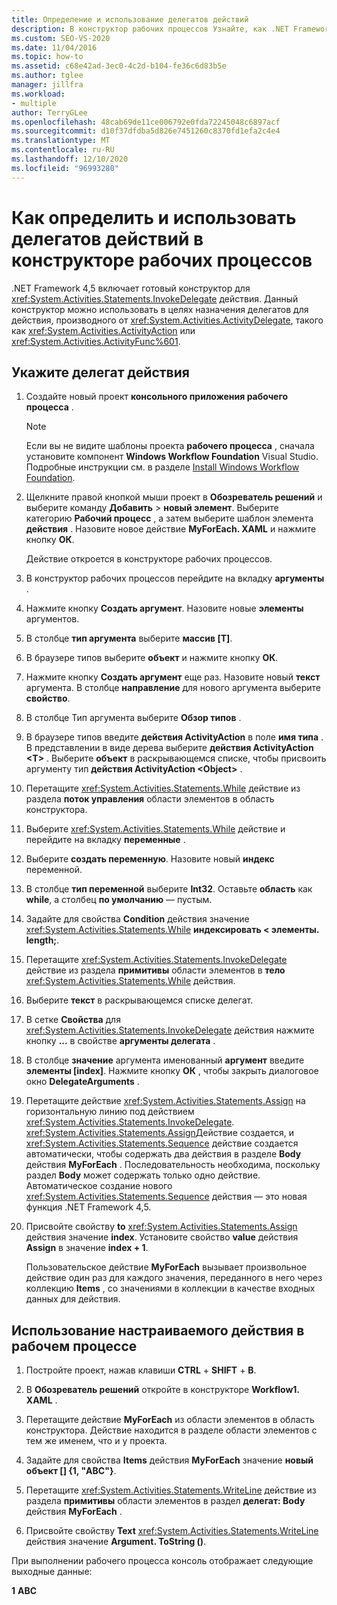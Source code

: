 ```yaml
---
title: Определение и использование делегатов действий
description: В конструктор рабочих процессов Узнайте, как .NET Framework 4,5 включает готовый конструктор для действия Инвокеделегате, который можно использовать для определения и использования делегатов действий.
ms.custom: SEO-VS-2020
ms.date: 11/04/2016
ms.topic: how-to
ms.assetid: c68e42ad-3ec0-4c2d-b104-fe36c6d83b5e
ms.author: tglee
manager: jillfra
ms.workload:
- multiple
author: TerryGLee
ms.openlocfilehash: 48cab69de11ce006792e0fda72245048c6897acf
ms.sourcegitcommit: d10f37dfdba5d826e7451260c8370fd1efa2c4e4
ms.translationtype: MT
ms.contentlocale: ru-RU
ms.lasthandoff: 12/10/2020
ms.locfileid: "96993280"
---
```

# <a name="how-to-define-and-consume-activity-delegates-in-the-workflow-designer"></a>Как определить и использовать делегатов действий в конструкторе рабочих процессов

.NET Framework 4,5 включает готовый конструктор для <xref:System.Activities.Statements.InvokeDelegate> действия. Данный конструктор можно использовать в целях назначения делегатов для действия, производного от <xref:System.Activities.ActivityDelegate>, такого как <xref:System.Activities.ActivityAction> или <xref:System.Activities.ActivityFunc%601>.

## <a name="define-an-activity-delegate"></a>Укажите делегат действия

1. Создайте новый проект **консольного приложения рабочего процесса** .

   > [!NOTE]
   > Если вы не видите шаблоны проекта **рабочего процесса** , сначала установите компонент **Windows Workflow Foundation** Visual Studio. Подробные инструкции см. в разделе [Install Windows Workflow Foundation](developing-applications-with-the-workflow-designer.md#install-windows-workflow-foundation).

3. Щелкните правой кнопкой мыши проект в **Обозреватель решений** и выберите команду **Добавить**  >  **новый элемент**. Выберите категорию **Рабочий процесс** , а затем выберите шаблон элемента **действия** . Назовите новое действие **MyForEach. XAML** и нажмите кнопку **ОК**.

   Действие откроется в конструкторе рабочих процессов.

4. В конструктор рабочих процессов перейдите на вкладку **аргументы** .

5. Нажмите кнопку **Создать аргумент**. Назовите новые **элементы** аргументов.

6. В столбце **тип аргумента** выберите **массив [T]**.

7. В браузере типов выберите **объект** и нажмите кнопку **ОК**.

8. Нажмите кнопку **Создать аргумент** еще раз. Назовите новый **текст** аргумента. В столбце **направление** для нового аргумента выберите **свойство**.

9. В столбце Тип аргумента выберите **Обзор типов** .

10. В браузере типов введите **действия ActivityAction** в поле **имя типа** . В представлении в виде дерева выберите **действия ActivityAction \<T>** . Выберите **объект** в раскрывающемся списке, чтобы присвоить аргументу тип **действия ActivityAction \<Object>** .

11. Перетащите <xref:System.Activities.Statements.While> действие из раздела **поток управления** области элементов в область конструктора.

12. Выберите <xref:System.Activities.Statements.While> действие и перейдите на вкладку **переменные** .

13. Выберите **создать переменную**. Назовите новый **индекс** переменной.

14. В столбце **тип переменной** выберите **Int32**. Оставьте **область** как **while**, а столбец **по умолчанию** — пустым.

15. Задайте для свойства **Condition** действия значение <xref:System.Activities.Statements.While> **индексировать < элементы. length;**.

16. Перетащите <xref:System.Activities.Statements.InvokeDelegate> действие из раздела **примитивы** области элементов в **тело** <xref:System.Activities.Statements.While> действия.

17. Выберите **текст** в раскрывающемся списке делегат.

18. В сетке **Свойства** для <xref:System.Activities.Statements.InvokeDelegate> действия нажмите кнопку **...** в свойстве **аргументы делегата** .

19. В столбце **значение** аргумента именованный **аргумент** введите **элементы [index]**. Нажмите кнопку **ОК** , чтобы закрыть диалоговое окно **DelegateArguments** .

20. Перетащите действие <xref:System.Activities.Statements.Assign> на горизонтальную линию под действием <xref:System.Activities.Statements.InvokeDelegate>. <xref:System.Activities.Statements.Assign>Действие создается, и <xref:System.Activities.Statements.Sequence> действие создается автоматически, чтобы содержать два действия в разделе **Body** действия **MyForEach** . Последовательность необходима, поскольку раздел **Body** может содержать только одно действие. Автоматическое создание нового <xref:System.Activities.Statements.Sequence> действия — это новая функция .NET Framework 4,5.

21. Присвойте свойству **to** <xref:System.Activities.Statements.Assign> действия значение **index**. Установите свойство **value** действия **Assign** в значение **index + 1**.

    Пользовательское действие **MyForEach** вызывает произвольное действие один раз для каждого значения, переданного в него через коллекцию **Items** , со значениями в коллекции в качестве входных данных для действия.

## <a name="use-the-custom-activity-in-a-workflow"></a>Использование настраиваемого действия в рабочем процессе

1. Постройте проект, нажав клавиши **CTRL** + **SHIFT** + **B**.

2. В **Обозреватель решений** откройте в конструкторе **Workflow1. XAML** .

3. Перетащите действие **MyForEach** из области элементов в область конструктора. Действие находится в разделе области элементов с тем же именем, что и у проекта.

4. Задайте для свойства **Items** действия **MyForEach** значение **новый объект [] {1, "ABC"}**.

5. Перетащите <xref:System.Activities.Statements.WriteLine> действие из раздела **примитивы** области элементов в раздел **делегат: Body** действия **MyForEach** .

6. Присвойте свойству **Text** <xref:System.Activities.Statements.WriteLine> действия значение **Argument. ToString ()**.

При выполнении рабочего процесса консоль отображает следующие выходные данные:

**1** 
 **ABC**
